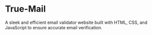 # True-Mail
A sleek and efficient email validator website built with HTML, CSS, and JavaScript to ensure accurate email verification.
